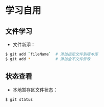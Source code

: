 # 学习自用

## 文件学习
* 文件新添：
```bash
$ git add `fileName`  # 添加指定文件到版本库
$ git add *           # 添加全不文件修改
```

## 状态查看
* 本地暂存区文件状态：
```bash
$ git status
```